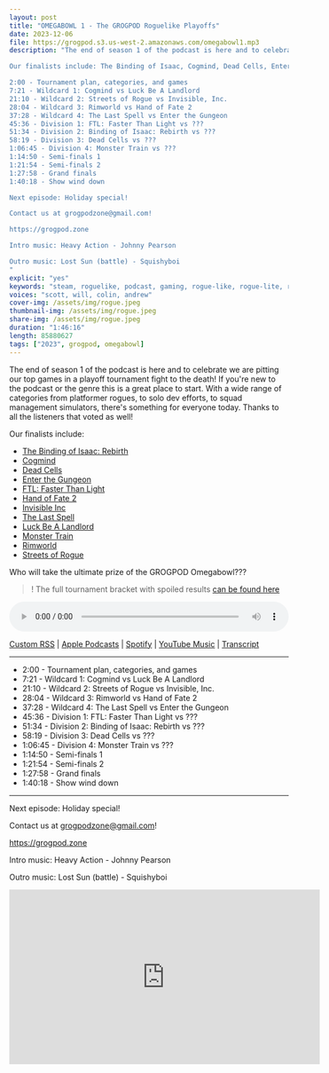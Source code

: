 ```yaml
---
layout: post
title: "OMEGABOWL 1 - The GROGPOD Roguelike Playoffs"
date: 2023-12-06
file: https://grogpod.s3.us-west-2.amazonaws.com/omegabowl1.mp3
description: "The end of season 1 of the podcast is here and to celebrate we are pitting our top games in a playoff tournament fight to the death! If you're new to the podcast or the genre this is a great place to start. With a wide range of categories from platformer rogues, to solo dev efforts, to squad management simulators, there's something for everyone today. Thanks to all the listeners that voted as well!

Our finalists include: The Binding of Isaac, Cogmind, Dead Cells, Enter the Gungeon, FTL: Faster Than Light, Hand of Fate 2, Invisible Inc, Luck Be A Landlord, Monster Train, Rimworld, Streets of Rogue, and The Last Spell! Who will take the ultimate prize of the GROGPOD Omegabowl???

2:00 - Tournament plan, categories, and games
7:21 - Wildcard 1: Cogmind vs Luck Be A Landlord
21:10 - Wildcard 2: Streets of Rogue vs Invisible, Inc.
28:04 - Wildcard 3: Rimworld vs Hand of Fate 2
37:28 - Wildcard 4: The Last Spell vs Enter the Gungeon
45:36 - Division 1: FTL: Faster Than Light vs ???
51:34 - Division 2: Binding of Isaac: Rebirth vs ???
58:19 - Division 3: Dead Cells vs ???
1:06:45 - Division 4: Monster Train vs ???
1:14:50 - Semi-finals 1
1:21:54 - Semi-finals 2
1:27:58 - Grand finals
1:40:18 - Show wind down

Next episode: Holiday special!

Contact us at grogpodzone@gmail.com!

https://grogpod.zone

Intro music: Heavy Action - Johnny Pearson

Outro music: Lost Sun (battle) - Squishyboi
"
explicit: "yes" 
keywords: "steam, roguelike, podcast, gaming, rogue-like, rogue-lite, roguelite"
voices: "scott, will, colin, andrew"
cover-img: /assets/img/rogue.jpeg
thumbnail-img: /assets/img/rogue.jpeg
share-img: /assets/img/rogue.jpeg
duration: "1:46:16"
length: 85880627
tags: ["2023", grogpod, omegabowl]
---
```


The end of season 1 of the podcast is here and to celebrate we are pitting our top games in a playoff tournament fight to the death! If you're new to the podcast or the genre this is a great place to start. With a wide range of categories from platformer rogues, to solo dev efforts, to squad management simulators, there's something for everyone today. Thanks to all the listeners that voted as well!

Our finalists include: 
* [The Binding of Isaac: Rebirth](https://grogpod.zone/2022-10-26-isaac/)
* [Cogmind](https://grogpod.zone/2023-03-15-cogmind/)
* [Dead Cells](https://grogpod.zone/2023-11-22-dead_cells/)
* [Enter the Gungeon](https://grogpod.zone/2023-07-04-gungeon/)
* [FTL: Faster Than Light](https://grogpod.zone/2022-12-07-ftl/)
* [Hand of Fate 2](https://grogpod.zone/2023-04-12-hand-of-fate/)
* [Invisible Inc](https://grogpod.zone/2023-01-04-invisible/)
* [The Last Spell](https://grogpod.zone/2023-08-16-the_last_spell/)
* [Luck Be A Landlord](https://grogpod.zone/2023-08-02-landlord/)
* [Monster Train](https://grogpod.zone/2023-05-24-monster_train/)
* [Rimworld](https://grogpod.zone/2023-10-25-rimworld/)
* [Streets of Rogue](https://grogpod.zone/2023-04-26-streets-of-rogue/)


Who will take the ultimate prize of the GROGPOD Omegabowl???

>! The full tournament bracket with spoiled results [can be found here](https://docs.google.com/spreadsheets/d/1wf34T9sseGKv_VtQMcjRq6WuFWj33uU9cbU4oUlZGt8/edit#gid=363482472)

<div class="container">
  <audio controls style="width: 100%;">
    <source src="https://grogpod.s3.us-west-2.amazonaws.com/omegabowl1.mp3" type="audio/mpeg">
  </audio>
</div>

[Custom RSS](https://grogpod.zone/feed.xml) | [Apple Podcasts](https://podcasts.apple.com/us/podcast/omegabowl-1-the-grogpod-roguelike-playoffs/id1650474911?i=1000637650682) | [Spotify](https://open.spotify.com/episode/50DKI0IsM5YQ3UnQudhky5?si=N9NMLdd_TpuGSOszpnhW-Q) | [YouTube Music](https://www.youtube.com/playlist?list=PL-ShOmyMvd4jYFChE6tgj0JYG8RKK4xe0) | [Transcript](https://github.com/ScottBurger/going_rogue_podcast/blob/master/docs/transcripts/omegabowl1.txt)

---

* 2:00 - Tournament plan, categories, and games
* 7:21 - Wildcard 1: Cogmind vs Luck Be A Landlord
* 21:10 - Wildcard 2: Streets of Rogue vs Invisible, Inc.
* 28:04 - Wildcard 3: Rimworld vs Hand of Fate 2
* 37:28 - Wildcard 4: The Last Spell vs Enter the Gungeon
* 45:36 - Division 1: FTL: Faster Than Light vs ???
* 51:34 - Division 2: Binding of Isaac: Rebirth vs ???
* 58:19 - Division 3: Dead Cells vs ???
* 1:06:45 - Division 4: Monster Train vs ???
* 1:14:50 - Semi-finals 1
* 1:21:54 - Semi-finals 2
* 1:27:58 - Grand finals
* 1:40:18 - Show wind down

---



Next episode: Holiday special!


Contact us at grogpodzone@gmail.com!

https://grogpod.zone

Intro music: Heavy Action - Johnny Pearson

Outro music: Lost Sun (battle) - Squishyboi

<div class="embed-responsive embed-responsive-16by9">
<iframe width="560" height="315" src="https://www.youtube.com/embed/ckZsKbh3Mck" title="YouTube video player" frameborder="0" allow="accelerometer; autoplay; clipboard-write; encrypted-media; gyroscope; picture-in-picture" allowfullscreen></iframe>
</div>
